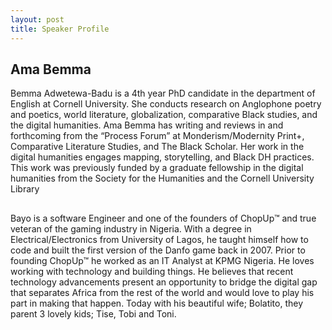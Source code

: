 ```yaml
---
layout: post
title: Speaker Profile 
---
```


## Ama Bemma

<p>
Bemma Adwetewa-Badu is a 4th year PhD candidate in the department of English at Cornell University. She conducts research on Anglophone poetry and poetics, 
world literature, globalization, comparative Black studies, and the digital humanities. Ama Bemma has writing and reviews in and forthcoming from the “Process Forum” at
Monderism/Modernity Print+, Comparative Literature Studies, and The Black Scholar. Her work in the digital humanities engages mapping, storytelling, and Black DH practices. 
This work was previously funded by a graduate fellowship in the digital humanities from the Society for the Humanities and the Cornell University Library</p> 

## 
<p>
Bayo is a software Engineer and one of the founders of ChopUp™ and true veteran of the gaming industry in Nigeria. With a degree in Electrical/Electronics from University of Lagos, he taught himself how to code and built the first version of the Danfo game back in 2007. Prior to founding ChopUp™ he worked as an IT Analyst at KPMG Nigeria.
He loves working with technology and building things. He believes that recent technology advancements present an opportunity to bridge the digital gap that separates Africa from the rest of the world and would love to play his part in making that happen.
Today with his beautiful wife; Bolatito, they parent 3 lovely kids; Tise, Tobi and Toni.
</p>

